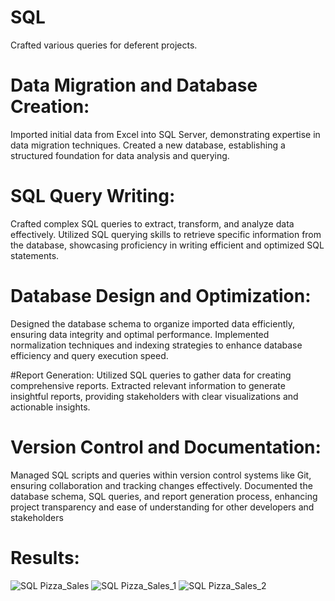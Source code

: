 # SQL
Crafted various queries for deferent projects.

# Data Migration and Database Creation:
Imported initial data from Excel into SQL Server, demonstrating expertise in data migration techniques. Created a new database, establishing a structured foundation for data analysis and querying.

# SQL Query Writing:
Crafted complex SQL queries to extract, transform, and analyze data effectively. Utilized SQL querying skills to retrieve specific information from the database, showcasing proficiency in writing efficient and optimized SQL statements.

# Database Design and Optimization:
Designed the database schema to organize imported data efficiently, ensuring data integrity and optimal performance. Implemented normalization techniques and indexing strategies to enhance database efficiency and query execution speed.

#Report Generation:
Utilized SQL queries to gather data for creating comprehensive reports. Extracted relevant information to generate insightful reports, providing stakeholders with clear visualizations and actionable insights.

# Version Control and Documentation:
Managed SQL scripts and queries within version control systems like Git, ensuring collaboration and tracking changes effectively. Documented the database schema, SQL queries, and report generation process, enhancing project transparency and ease of understanding for other developers and stakeholders



# Results:

![SQL Pizza_Sales](https://github.com/WizardAmit/SQL/assets/150200139/a1e6c379-60bc-4aa1-b95f-7acdfe82f509)
![SQL Pizza_Sales_1](https://github.com/WizardAmit/SQL/assets/150200139/1cc85aa9-ebbd-4f83-8360-419ffd85252b)
![SQL Pizza_Sales_2](https://github.com/WizardAmit/SQL/assets/150200139/3f303446-a5d4-4d0a-9612-167acb94be3b)


